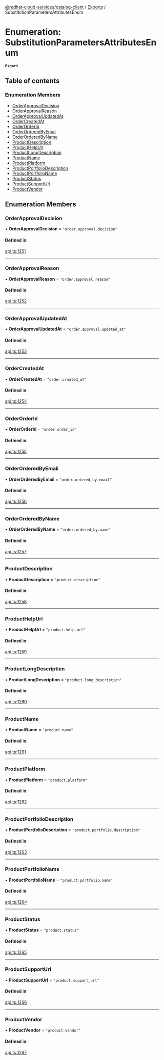 [@redhat-cloud-services/catalog-client](../README.md) / [Exports](../modules.md) / SubstitutionParametersAttributesEnum

# Enumeration: SubstitutionParametersAttributesEnum

**`Export`**

## Table of contents

### Enumeration Members

- [OrderApprovalDecision](SubstitutionParametersAttributesEnum.md#orderapprovaldecision)
- [OrderApprovalReason](SubstitutionParametersAttributesEnum.md#orderapprovalreason)
- [OrderApprovalUpdatedAt](SubstitutionParametersAttributesEnum.md#orderapprovalupdatedat)
- [OrderCreatedAt](SubstitutionParametersAttributesEnum.md#ordercreatedat)
- [OrderOrderId](SubstitutionParametersAttributesEnum.md#orderorderid)
- [OrderOrderedByEmail](SubstitutionParametersAttributesEnum.md#orderorderedbyemail)
- [OrderOrderedByName](SubstitutionParametersAttributesEnum.md#orderorderedbyname)
- [ProductDescription](SubstitutionParametersAttributesEnum.md#productdescription)
- [ProductHelpUrl](SubstitutionParametersAttributesEnum.md#producthelpurl)
- [ProductLongDescription](SubstitutionParametersAttributesEnum.md#productlongdescription)
- [ProductName](SubstitutionParametersAttributesEnum.md#productname)
- [ProductPlatform](SubstitutionParametersAttributesEnum.md#productplatform)
- [ProductPortfolioDescription](SubstitutionParametersAttributesEnum.md#productportfoliodescription)
- [ProductPortfolioName](SubstitutionParametersAttributesEnum.md#productportfolioname)
- [ProductStatus](SubstitutionParametersAttributesEnum.md#productstatus)
- [ProductSupportUrl](SubstitutionParametersAttributesEnum.md#productsupporturl)
- [ProductVendor](SubstitutionParametersAttributesEnum.md#productvendor)

## Enumeration Members

### OrderApprovalDecision

• **OrderApprovalDecision** = ``"order.approval.decision"``

#### Defined in

[api.ts:1251](https://github.com/RedHatInsights/javascript-clients/blob/master/packages/catalog/api.ts#L1251)

___

### OrderApprovalReason

• **OrderApprovalReason** = ``"order.approval.reason"``

#### Defined in

[api.ts:1252](https://github.com/RedHatInsights/javascript-clients/blob/master/packages/catalog/api.ts#L1252)

___

### OrderApprovalUpdatedAt

• **OrderApprovalUpdatedAt** = ``"order.approval.updated_at"``

#### Defined in

[api.ts:1253](https://github.com/RedHatInsights/javascript-clients/blob/master/packages/catalog/api.ts#L1253)

___

### OrderCreatedAt

• **OrderCreatedAt** = ``"order.created_at"``

#### Defined in

[api.ts:1254](https://github.com/RedHatInsights/javascript-clients/blob/master/packages/catalog/api.ts#L1254)

___

### OrderOrderId

• **OrderOrderId** = ``"order.order_id"``

#### Defined in

[api.ts:1255](https://github.com/RedHatInsights/javascript-clients/blob/master/packages/catalog/api.ts#L1255)

___

### OrderOrderedByEmail

• **OrderOrderedByEmail** = ``"order.ordered_by.email"``

#### Defined in

[api.ts:1256](https://github.com/RedHatInsights/javascript-clients/blob/master/packages/catalog/api.ts#L1256)

___

### OrderOrderedByName

• **OrderOrderedByName** = ``"order.ordered_by.name"``

#### Defined in

[api.ts:1257](https://github.com/RedHatInsights/javascript-clients/blob/master/packages/catalog/api.ts#L1257)

___

### ProductDescription

• **ProductDescription** = ``"product.description"``

#### Defined in

[api.ts:1258](https://github.com/RedHatInsights/javascript-clients/blob/master/packages/catalog/api.ts#L1258)

___

### ProductHelpUrl

• **ProductHelpUrl** = ``"product.help_url"``

#### Defined in

[api.ts:1259](https://github.com/RedHatInsights/javascript-clients/blob/master/packages/catalog/api.ts#L1259)

___

### ProductLongDescription

• **ProductLongDescription** = ``"product.long_description"``

#### Defined in

[api.ts:1260](https://github.com/RedHatInsights/javascript-clients/blob/master/packages/catalog/api.ts#L1260)

___

### ProductName

• **ProductName** = ``"product.name"``

#### Defined in

[api.ts:1261](https://github.com/RedHatInsights/javascript-clients/blob/master/packages/catalog/api.ts#L1261)

___

### ProductPlatform

• **ProductPlatform** = ``"product.platform"``

#### Defined in

[api.ts:1262](https://github.com/RedHatInsights/javascript-clients/blob/master/packages/catalog/api.ts#L1262)

___

### ProductPortfolioDescription

• **ProductPortfolioDescription** = ``"product.portfolio.description"``

#### Defined in

[api.ts:1263](https://github.com/RedHatInsights/javascript-clients/blob/master/packages/catalog/api.ts#L1263)

___

### ProductPortfolioName

• **ProductPortfolioName** = ``"product.portfolio.name"``

#### Defined in

[api.ts:1264](https://github.com/RedHatInsights/javascript-clients/blob/master/packages/catalog/api.ts#L1264)

___

### ProductStatus

• **ProductStatus** = ``"product.status"``

#### Defined in

[api.ts:1265](https://github.com/RedHatInsights/javascript-clients/blob/master/packages/catalog/api.ts#L1265)

___

### ProductSupportUrl

• **ProductSupportUrl** = ``"product.support_url"``

#### Defined in

[api.ts:1266](https://github.com/RedHatInsights/javascript-clients/blob/master/packages/catalog/api.ts#L1266)

___

### ProductVendor

• **ProductVendor** = ``"product.vendor"``

#### Defined in

[api.ts:1267](https://github.com/RedHatInsights/javascript-clients/blob/master/packages/catalog/api.ts#L1267)

